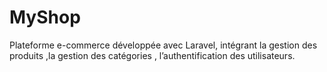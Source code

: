 # MyShop
Plateforme e-commerce développée avec Laravel, intégrant la gestion des produits ,la gestion des catégories , l’authentification des utilisateurs. 
